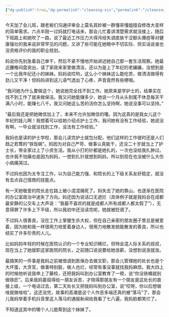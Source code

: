 ```yaml
---
{"dg-publish":true,"dg-permalink":"cleaning-sis","permalink":"/cleaning-sis/"}
---
```



今天加了会儿班，跟老板们沟通评审会上莫名其妙被一群懂哥懂姐擅自修改大变样的简单需求。六点半刚一过妈就打电话来，那会儿忙着讲清楚需求就没接上，随后下班路上和她吹了一路，说了最近工作压力大得月经失调皮肤干涩额头爆痘等对健康强壮的我来说非常罕见的问题，又讲了些可能在她眼中不切实际、但实话说谁也没资格评价的我的职业规划。

妈说你先别急着自己单干，然后不紧不慢地开始讲述她自己那一套生活观察。她最近腰椎间盘突出，请了家政来家里做清洁，还以为是上了年纪的老孃孃，没想到是一个比我年纪还小的妹妹。妈妈说哎哟，这么小个妹妹这么能吃苦，做清洁做得有劲儿又干净！但妈妈讲到这儿语气透出了心疼，声音竟然有些哽咽。

“我问她为什么要做这个，她说她完全找不到工作。她原来是学护士的，结果实在找不到工作了就来做保洁。我又问她能赚多少，她说一个月从头到尾不休息每天干满八小时，能赚七八千。我又问她这么苦的活你怎么坚持啊，她说没事可以坚持。”

“最后我还是把她微信加上了，本来不允许加微信的噻。因为这真的是我女儿这个年纪的娃儿啊！我想着可以给她介绍点护士工作，我问她有没有工作经验，她说没有啊，一毕业就没找到工作，没法有工作经验。”

我妈也是读的护士学校，那会儿读完护士就包分配，他们这样的工作彼时还是人们趋之若鹜的“铁饭碗”。妈因为对自己严苛、做事认真能干，还没二十岁就当上了护士长，带全家过上了小资生活。我从小打的针都是她扎的，一次也没给我扎肿过。也许我不怕痛也是因为妈妈，一想到扎针就想到妈妈，所以到现在也没被什么大伤小病痛哭过。

不过妈也因为太专注工作，以为自己能力强、和院长的上下级关系友好稳定，就没有去点自己情商的技能点。

有一天她敬爱的院长走在路上被小混混捅死了。妈失去了她的靠山，也逐渐在医院的办公室政治中迷失了方向。妈还因为说话口无遮拦（具体例子就是我妈会在成都最安静的公交车上大声说：“我最不喜欢的就是成都人所有成都人都太假了”），无意得罪了许多上下平级，所以我初中还没读完呢，她就被贬谪了。

不过妈人很善良，没在工作上掌握生杀大权，但在自己亲密的朋友圈子里总是被爱着，因为她和我一样很用力地爱着身边人，很用力地散发她能散发的善良，所以也结实了许多珍贵的人儿。

比如妈妈年轻的时候在医院认识的一个专业知识稀烂，但特会混人际关系的叔叔，现在当上了她就职这家医院的院长，之前随口说说要给她涨薪，没想到说涨就涨。

最搞笑的一件事是我妈之前被借调到医保办去做文职，那会儿管理她的处长也是个大坏蛋，大贪官，做事特别脏，做人也烂，经常有事没事就找我妈麻烦。我大四上的时候他听说我申上了藤校，还把我妈叫到办公室教育了一顿，说“你没铁桶就别做铁匠”。后来我妈委屈得给一朋友诉苦，才晓得那朋友有一个朋友是这处长的直接上级，一个电话过去，第二天处长又把我妈叫到办公室，说“哎呀，你以后想做啥就做啥哈”。这还没完，故事的高潮是这个人作恶多端还真的被“落马”了，那会儿我妈举着手机抖音里这人落马的通报新闻给我看了七八遍，我妈脸都笑烂了。

不知道这其中的哪个人儿能帮到这个妹妹了。